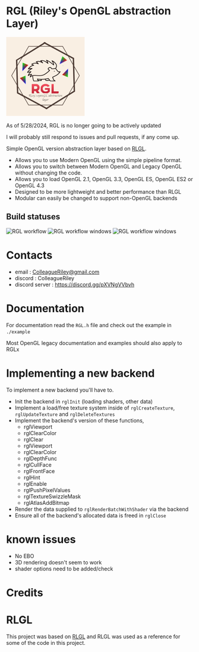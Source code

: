 # RGL (Riley's OpenGL abstraction Layer)
![logo](logo.png)

As of 5/28/2024, RGL is no longer going to be actively updated

I will probably still respond to issues and pull requests, if any come up.

Simple OpenGL version abstraction layer based on [RLGL](https://github.com/raysan5/raylib/blob/master/src/rlgl.h). 

- Allows you to use Modern OpenGL using the simple pipeline format.
- Allows you to switch between Modern OpenGL and Legacy OpenGL without changing the code.
- Allows you to load OpenGL 2.1, OpenGL 3.3, OpenGL ES, OpenGL ES2 or OpenGL 4.3
- Designed to be more lightweight and better performance than RLGL 
- Modular can easily be changed to support non-OpenGL backends

## Build statuses
![RGL workflow](https://github.com/ColleagueRiley/RGL/actions/workflows/linux.yml/badge.svg)
![RGL workflow windows](https://github.com/ColleagueRiley/RGL/actions/workflows/windows.yml/badge.svg)
![RGL workflow windows](https://github.com/ColleagueRiley/RGL/actions/workflows/macos.yml/badge.svg)

# Contacts
- email : ColleagueRiley@gmail.com 
- discord : ColleagueRiley
- discord server : https://discord.gg/pXVNgVVbvh

# Documentation 
For documentation read the `RGL.h` file and check out the example in `./example`

Most OpenGL legacy documentation and examples should also apply to RGLx

# Implementing a new backend
To implement a new backend you'll have to.

* Init the backend in `rglInit` (loading shaders, other data)
* Implement a load/free texture system inside of `rglCreateTexture`, `rglUpdateTexture` and `rglDeleteTextures`
* Implement the backend's version of these functions, 
    * rglViewport
    * rglClearColor
    * rglClear
    * rglViewport
    * rglClearColor
    * rglDepthFunc
    * rglCullFace
    * rglFrontFace
    * rglHint
    * rglEnable
    * rglPushPixelValues
    * rglTextureSwizzleMask
    * rglAtlasAddBitmap
* Render the data supplied to `rglRenderBatchWithShader` via the backend
* Ensure all of the backend's allocated data is freed in `rglClose`

# known issues
- No EBO 
- 3D rendering doesn't seem to work
- shader options need to be added/check

# Credits

# RLGL
This project was based on [RLGL](https://github.com/raysan5/raylib/blob/master/src/rlgl.h) and RLGL was used as a reference for some of the code in this project.